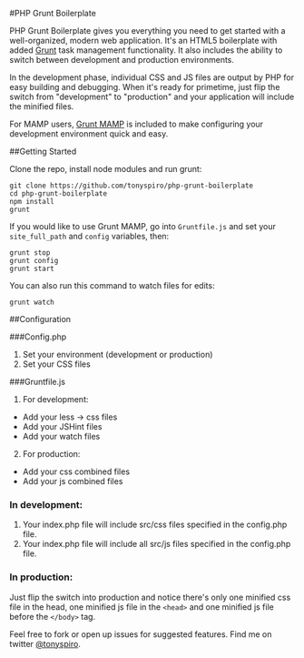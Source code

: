 #PHP Grunt Boilerplate

PHP Grunt Boilerplate gives you everything you need to get started with a well-organized, modern web application.  It's an HTML5 boilerplate with added [Grunt](http://gruntjs.com/) task management functionality. It also includes the ability to switch between development and production environments. 

In the development phase, individual CSS and JS files are output by PHP for easy building and debugging.  When it's ready for primetime, just flip the switch from "development" to "production" and your application will include the minified files.

For MAMP users, [Grunt MAMP](https://github.com/tonyspiro/grunt-mamp) is included to make configuring your development environment quick and easy.

##Getting Started

Clone the repo, install node modules and run grunt:
```
git clone https://github.com/tonyspiro/php-grunt-boilerplate
cd php-grunt-boilerplate
npm install
grunt
```
If you would like to use Grunt MAMP, go into `Gruntfile.js` and set your `site_full_path` and `config` variables, then:
```
grunt stop
grunt config
grunt start
```
You can also run this command to watch files for edits:
```
grunt watch
```

##Configuration

###Config.php
1. Set your environment (development or production)
2. Set your CSS files

###Gruntfile.js
1. For development:
  - Add your less -> css files
  - Add your JSHint files
  - Add your watch files
2. For production:
  - Add your css combined files
  - Add your js combined files

### In development:
1. Your index.php file will include src/css files specified in the config.php file.
2. Your index.php file will include all src/js files specified in the config.php file.

### In production:
Just flip the switch into production and notice there's only one minified css file in the head, one minified js file in the `<head>` and one minified js file before the `</body>` tag.

Feel free to fork or open up issues for suggested features.
Find me on twitter [@tonyspiro](http://twitter.com/tonyspiro).